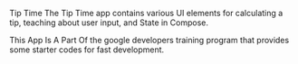 Tip Time
The Tip Time app contains various UI elements for calculating a tip,
teaching about user input, and State in Compose.

This App Is A Part Of the google developers training program that provides some starter codes for fast development.
